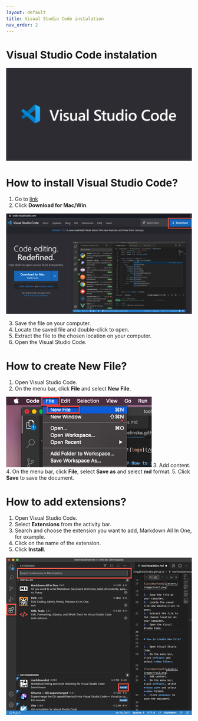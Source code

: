```yaml
---
layout: default
title: Visual Studio Code instalation
nav_order: 2
---
```

Visual Studio Code instalation  
=======  

![logo](/assets/images/VSC.png) 

# How to install Visual Studio Code?  


1.	Go to [link](https://code.visualstudio.com/)   
2.	Click **Download for Mac/Win**.  

![vscdownload](/assets/images/vsc1.png) 

3.	Save the file on your computer.  
4.	Locate the saved file and double-click to open.  
5.	Extract the file to the chosen location on your computer.  
6.	Open the Visual Studio Code.  


# How to create New File?

1.	Open Visual Studio Code.
2.	On the menu bar, click **File** and select **New File**.

![vscdownload](/assets/images/vsc2.png) 
3.	Add content.
4.	On the menu bar, click **File**, select **Save as** and select **md** format.
5.	Click **Save** to save the document.  



# How to add extensions?

1.	Open Visual Studio Code.
2.	Select **Extensions** from the activity bar.
3.	Search and choose the extension you want to add, Markdown All In One, for example.
4.	Click on the name of the extension.
5.	Click **Install**.

![vscdownload](/assets/images/vsc3.png) 